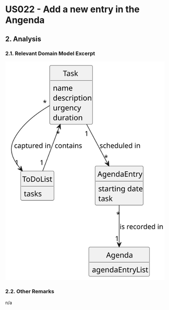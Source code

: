 # US022 - Add a new entry in the Angenda

## 2. Analysis

### 2.1. Relevant Domain Model Excerpt 

![Domain Model](svg/us022-domain-model.svg)

### 2.2. Other Remarks

n/a